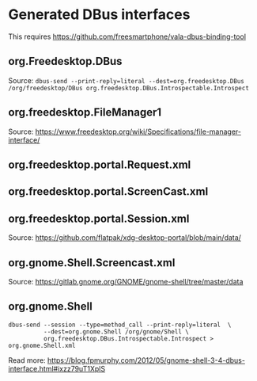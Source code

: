 # Generated DBus interfaces

This requires https://github.com/freesmartphone/vala-dbus-binding-tool

## org.Freedesktop.DBus
Source: `dbus-send --print-reply=literal --dest=org.freedesktop.DBus /org/freedesktop/DBus org.freedesktop.DBus.Introspectable.Introspect`

## org.freedesktop.FileManager1
Source: https://www.freedesktop.org/wiki/Specifications/file-manager-interface/

## org.freedesktop.portal.Request.xml
## org.freedesktop.portal.ScreenCast.xml
## org.freedesktop.portal.Session.xml
Source: https://github.com/flatpak/xdg-desktop-portal/blob/main/data/

## org.gnome.Shell.Screencast.xml
Source: https://gitlab.gnome.org/GNOME/gnome-shell/tree/master/data

## org.gnome.Shell
    dbus-send --session --type=method_call --print-reply=literal  \
              --dest=org.gnome.Shell /org/gnome/Shell \
              org.freedesktop.DBus.Introspectable.Introspect > org.gnome.Shell.xml

Read more: https://blog.fpmurphy.com/2012/05/gnome-shell-3-4-dbus-interface.html#ixzz79uT1XplS
